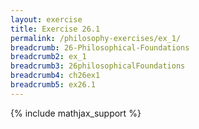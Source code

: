 ```yaml
---
layout: exercise
title: Exercise 26.1
permalink: /philosophy-exercises/ex_1/
breadcrumb: 26-Philosophical-Foundations
breadcrumb2: ex_1
breadcrumb3: 26philosophicalFoundations
breadcrumb4: ch26ex1
breadcrumb5: ex26.1
---
```


{% include mathjax_support %}

